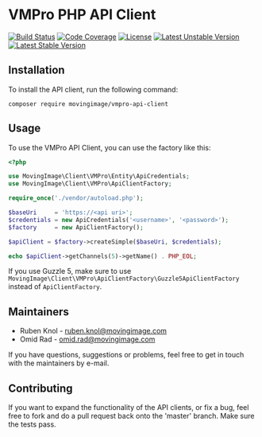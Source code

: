 # VMPro PHP API Client

[![Build Status](https://travis-ci.org/MovingImage24/VMProApiClient.svg?branch=master)](https://travis-ci.org/MovingImage24/VMProApiClient) [![Code Coverage](https://scrutinizer-ci.com/g/MovingImage24/VMProApiClient/badges/coverage.png?b=master)](https://scrutinizer-ci.com/g/MovingImage24/VMProApiClient/?branch=master) [![License](https://poser.pugx.org/movingimage/vmpro-api-client/license)](https://packagist.org/packages/movingimage/vmpro-api-client) [![Latest Unstable Version](https://poser.pugx.org/movingimage/vmpro-api-client/v/unstable)](https://packagist.org/packages/movingimage/vmpro-api-client) [![Latest Stable Version](https://poser.pugx.org/movingimage/vmpro-api-client/v/stable)](https://packagist.org/packages/movingimage/vmpro-api-client)

## Installation

To install the API client, run the following command:

```
composer require movingimage/vmpro-api-client
```

## Usage

To use the VMPro API Client, you can use the factory like this:

```php
<?php

use MovingImage\Client\VMPro\Entity\ApiCredentials;
use MovingImage\Client\VMPro\ApiClientFactory;

require_once('./vendor/autoload.php');

$baseUri     = 'https://<api uri>';
$credentials = new ApiCredentials('<username>', '<password>');
$factory     = new ApiClientFactory();

$apiClient = $factory->createSimple($baseUri, $credentials);

echo $apiClient->getChannels(5)->getName() . PHP_EOL;
```

If you use Guzzle 5, make sure to use `MovingImage\Client\VMPro\ApiClientFactory\Guzzle5ApiClientFactory` instead of `ApiClientFactory`.

## Maintainers

* Ruben Knol - ruben.knol@movingimage.com
* Omid Rad - omid.rad@movingimage.com

If you have questions, suggestions or problems, feel free to get in touch with the maintainers by e-mail.

## Contributing

If you want to expand the functionality of the API clients, or fix a bug, feel free to fork and do a pull request back onto the 'master' branch. Make sure the tests pass.